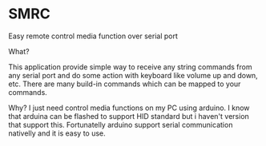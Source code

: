 # SMRC
Easy remote control media function over serial port

What?

This application provide simple way to receive any string commands from any serial port and do some action with keyboard like volume up and down, etc. There are many build-in commands which can be mapped to your commands.

Why?
I just need control media functions on my PC using arduino. I know that arduina can be flashed to support HID standard but i haven't version that support this. Fortunatelly arduino support serial communication nativelly and it is easy to use.

